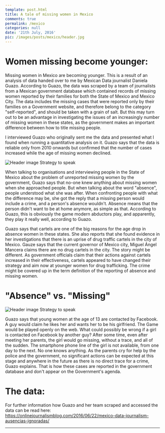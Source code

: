 ```yaml
---
template: post.html
title: A tale of missing women in Mexico
comments: true
permalink: /mexico
categories: null
date: '21th July, 2016'
pic: /images/posts/mexico/header.jpg
---
```


# Women missing become younger:

Missing women in Mexico are becoming younger. This is a result of an analysis of data handed over to me by Mexican Data journalist Daniela Guazo. According to Guazo, the data was scraped by a team of journalists from a Mexican government database which contained records of missing women reported by their families for both the State of Mexico and Mexico City. The data includes the missing cases that were reported only by their families on a Government website, and therefore belong to the category "self-reported", and should be taken with a grain of salt. But this may turn out to be an advantage in investigating the issues of an increasingly number of missing women in these states, as the government makes an important difference between how to title missing people.

I interviewed Guazo who originally sent me the data and presented what I found when running a quantitative analysis on it. Guazo says that the data is reliable only from 2010 onwards but confirmed that the number of cases increased while the age of missing women declined.

![Header image Strategy to speak](/images/posts/mexico/plots/A.svg)

When talking to organisations and interviewing people in the State of Mexico about the problem of unreported missing women by the government, Guazo says that no-one knew anything about missing women when she approached people. But when talking about the word "absence", people understood what she was after. When confronting people with what the difference may be, she got the reply that a missing person would include a crime, and a person's absence wouldn't. Absence means that the person didn't want to be at home anymore, as simple as that. According to Guazo, this is obviously the game modern abductors play, and apparently, they play it really well, according to Guazo.

Guazo says that cartels are one of the big reasons for the age drop in absence women in these states. She also reports that she found evidence in her investigations that there is an uprise of drug traffic cartels in the city of Mexico. Gauze says that the current governor of Mexico city, Miguel Ángel Mancera claims there are no drug cartels in the city. The story might be different. As government officials claim that their actions against cartels increased in their effectiveness, cartels appeared to have changed their strategy and aim now at younger women for drug trafficking. The crime might be covered up in the term definition of the reporting of absence and missing women.

# "Absence" vs. "Missing"

![Header image Strategy to speak](/images/posts/mexico/plots/B.svg)

Guazo says that young women at the age of 13 are contacted by Facebook. A guy would claim he likes her and wants her to be his girlfriend. The Game would be played openly on the web. What could possibly be wrong if a girl is contacted on Facebook by another guy? After some time, even after meeting her parents, the girl would go missing, without a trace, and all of the sudden. The smartphone phone line of the girl is not available, from one day to the next. No one knows anything. As the parents cry for help by the police and the government, no significant actions can be expected at this stage and anywhere in the future as there is no direct trace for a crime, Guazo explains. That is how these cases are reported in the government database and don't appear on the Government's agenda.

# The data:

For further information how Guazo and her team scraped and accessed the data can be read here: <https://onlinejournalismblog.com/2016/06/22/mexico-data-journalism-ausencias-ignoradas/>

--------------------------------------------------------------------------------

<link rel="stylesheet" type="text/css" href="/javascripts/posts/test/style.css">

 

<script src="/javascripts/libs/d3.4.11.js" type="text/javascript">
</script>

 

<script src="/javascripts/libs/lodash.js" type="text/javascript">
</script>

 

<script src="/javascripts/libs/d3-jetpack-v1.js" type="text/javascript">
</script>

 

<script src="/javascripts/libs/d3-starterkit-v0.js" type="text/javascript">
</script>

 

<script src="/javascripts/posts/test/graphtest.js">
</script>
